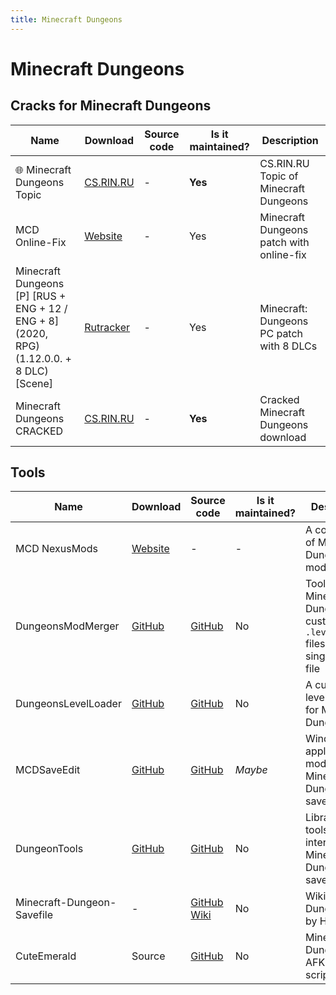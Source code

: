 ```yaml
---
title: Minecraft Dungeons
---
```


# Minecraft Dungeons

## Cracks for Minecraft Dungeons

Name | Download | Source code | Is it maintained? | Description
------ | ------ | ------ | ------| ------
🌐 Minecraft Dungeons Topic|[CS.RIN.RU](https://cs.rin.ru/forum/viewtopic.php?f=22&t=116396)| - | **Yes** | CS.RIN.RU Topic of Minecraft Dungeons
MCD Online-Fix | [Website](https://online-fix.me/games/rpg/16413-minecraft-dungeons-po-seti.html) | - | Yes | Minecraft Dungeons patch with online-fix
Minecraft Dungeons [P] [RUS + ENG + 12 / ENG + 8] (2020, RPG) (1.12.0.0. + 8 DLC) [Scene] | [Rutracker](https://rutracker.org/forum/viewtopic.php?t=5998861) | - | Yes | Minecraft: Dungeons PC patch with 8 DLCs
Minecraft Dungeons CRACKED|[CS.RIN.RU](https://cs.rin.ru/forum/viewtopic.php?f=10&t=97669)| - | **Yes** | Cracked Minecraft Dungeons download

## Tools

Name | Download | Source code | Is it maintained? | Description
------ | ------ | ------ | ------| ------
MCD NexusMods | [Website](https://www.nexusmods.com/minecraftdungeons/mods/76) | - | - | A collection of Minecraft: Dungeons mods
DungeonsModMerger | [GitHub](https://github.com/LukeFZ/DungeonsModMerger/releases) | [GitHub](https://github.com/LukeFZ/DungeonsModMerger) | No | Tool to merge Minecraft: Dungeons custom `.levelmod` files into one single .pak file
DungeonsLevelLoader | [GitHub](https://github.com/LukeFZ/DungeonsLevelLoader/releases) | [GitHub](https://github.com/LukeFZ/DungeonsLevelLoader) | No | A custom level loader for Minecraft: Dungeons
MCDSaveEdit | [GitHub](https://github.com/CutFlame/MCDSaveEdit/releases) | [GitHub](https://github.com/CutFlame/MCDSaveEdit) | *Maybe* | Windows application for modifying Minecraft: Dungeons save files
DungeonTools | [GitHub](https://github.com/HellPie/DungeonTools/releases) | [GitHub](https://github.com/HellPie/DungeonTools) | No | Libraries and tools to interact with Minecraft: Dungeons save files.
Minecraft-Dungeon-Savefile | - | [GitHub Wiki](https://github.com/HecknTarnation/Minecraft-Dungeons-Savefile/wiki) | No | Wiki for DungeonTools by HellPie
CuteEmerald | Source | [GitHub](https://github.com/Mortafix/CuteEmerald) | No | Minecraft: Dungeons AFK farming script
